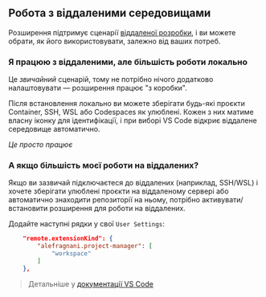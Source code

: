 ## Робота з віддаленими середовищами

Розширення підтримує сценарії [віддаленої розробки](https://code.visualstudio.com/docs/remote/remote-overview), і ви можете обрати, як його використовувати, залежно від ваших потреб.

### Я працюю з віддаленими, але більшість роботи локально

Це _звичайний_ сценарій, тому не потрібно нічого додатково налаштовувати — розширення працює "з коробки".

Після встановлення локально ви можете зберігати будь-які проєкти Container, SSH, WSL або Codespaces як улюблені. Кожен з них матиме власну іконку для ідентифікації, і при виборі VS Code відкриє віддалене середовище автоматично.

_Це просто працює_

### А якщо більшість моєї роботи на віддалених?

Якщо ви зазвичай підключаєтеся до віддалених (наприклад, SSH/WSL) і хочете зберігати улюблені проєкти на віддаленому сервері або автоматично знаходити репозиторії на ньому, потрібно активувати/встановити розширення для роботи на віддалених.

Додайте наступні рядки у свої `User Settings`:

```json
    "remote.extensionKind": {
        "alefragnani.project-manager": [
            "workspace"
        ]
    },
```

> Детальніше у [документації VS Code](https://code.visualstudio.com/docs/remote/containers#_advanced-forcing-an-extension-to-run-locally-or-remotely)
